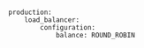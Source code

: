 <!-- usedin: [ _includes/_inlines/Deployment/common/building-a-manifest-file/building-a-manifest-file_clouda-load-balancer-v1.md] -->

```

production:
    load_balancer:
        configuration:
            balance: ROUND_ROBIN

```
